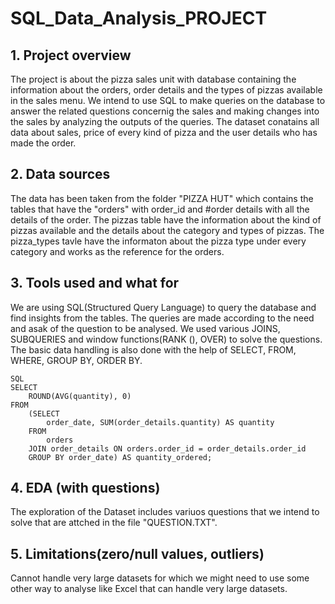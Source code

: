 # SQL_Data_Analysis_PROJECT

## 1.	Project overview
The project is about the pizza sales unit with database containing the information about the orders, order details and the types of pizzas available in the sales menu.
We intend to use SQL to make queries on the database to answer the related questions concernig the sales and making changes into the sales by analyzing the outputs of the queries. The dataset conatains all data about sales, price of every kind of pizza and the user details who has made the order. 

## 2.	Data sources
The data has been taken from the folder "PIZZA HUT" which contains the tables that have the "orders" with order_id and #order details with all the details of the order. 
The pizzas table have the information about the kind of pizzas available and the details about the category and types of pizzas.
The pizza_types tavle have the informaton about the pizza type under every category and works as the reference for the orders.

## 3.	Tools used and what for
We are using SQL(Structured Query Language) to query the database and find insights from the tables. The queries are made according to the need and asak of the question to be analysed.
We used various JOINS, SUBQUERIES and window functions(RANK (), OVER) to solve the questions. The basic data handling is also done with the help of SELECT, FROM, WHERE, GROUP BY, ORDER BY.

```
SQL
SELECT 
    ROUND(AVG(quantity), 0)
FROM
    (SELECT 
        order_date, SUM(order_details.quantity) AS quantity
    FROM
        orders
    JOIN order_details ON orders.order_id = order_details.order_id
    GROUP BY order_date) AS quantity_ordered;
```

## 4.	EDA (with questions)
The exploration of the Dataset includes variuos questions that we intend to solve that are attched in the file "QUESTION.TXT".

## 5.	Limitations(zero/null values, outliers)
Cannot handle very large datasets for which we might need to use some other way to analyse like Excel that can handle very large datasets.  




